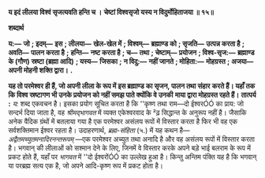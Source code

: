 **य इदं लीलया विश्वं सृजत्यवति हन्ति च ।** **चेष्टां विश्वसृजो यस्य न विदुर्मोहिताजया ॥ १५॥** 

**शब्दार्थ** 

**य:—** **जो** **; इदम्—** **इस** **; लीलया—** **खेल-खेल में** **; विश्वम्—** **ब्रह्माण्ड को** **; सृजति—** **उत्पन्न करता है** **; अवति—** **पालन करता है** **;** **हन्ति—** **नष्ट करता है** **; च—** **तथा** **; चेष्टाम्—** **प्रयोजन** **; विश्व-सृज:—** **ब्रह्माण्ड के (गौण) स्रष्टा (ब्रह्मा आदि)** **; यस्य—** **जिसका** **;** **न विदु:—** **नहीं जानते** **; मोहिता:—** **मोहग्रस्त** **; अजया—** **अपनी मोहनी शक्ति द्वारा।** **.** 

**यह तो परमेश्वर ही हैं, जो अपनी लीला के रूप में इस ब्रह्माण्ड का सृजन, पालन तथा संहार** **करते हैं। यहाँ तक कि विश्व स्रष्टागण भी उनके प्रयोजन को नहीं समझ पाते क्योंकि वे उनकी** **माया द्वारा मोहग्रस्त रहते हैं।** **तात्पर्य :** *य:* शब्द एकवचन है। इसका प्रयोग सूचित करता है कि ''कृष्ण तथा राम—दो ईश्वरÓÓ का प्राय: जो सन्दर्भ दिया जाता है, वह *श्रीमद्भागवत* में व्यक्त एकेश्वरवाद के ²ढ़ सिद्धान्त के अनुरूप नहीं है। जैसाकि अनेक वैदिक ग्रंथों में बतलाया गया है एक परमेश्वर असंलय रूपों में विस्तार करता है फिर भी वह एक सर्वशक्तिमान ईश्वर रहता है। उदाहरणार्थ, *ब्रह्म-संहिता* (५.) में यह कथन है— *अद्वैतमच्युतमनादिरनन्तरूपम्* —एक परमेश्वर अच्युत तथा अनादि है और वह असंलय रूपों में विस्तार करता है। भगवान् की लीलाओं को सश्मान देने के लिए, जिनमें वे विस्तार करके अपने बड़े भाई बलराम के रूप में प्रकट होते हैं, यहाँ पर *भागवत* में ''दो ईश्वरोंÓÓ का उल्लेख हुआ है। किन्तु अन्तिम पंक्ति यह है कि भगवान् या परब्रह्म सत्य एक है, जो अपने आदि-कृष्ण रूप में प्रकट होता है।  